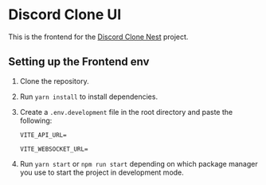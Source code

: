 # Discord Clone UI

This is the frontend for the [Discord Clone Nest](https://github.com/RamezTaher/Discord-2.0-back) project.

## Setting up the Frontend env

1. Clone the repository.
2. Run `yarn install` to install dependencies.
3. Create a `.env.development` file in the root directory and paste the following:

   ```
   VITE_API_URL=

   VITE_WEBSOCKET_URL=

   ```

4. Run `yarn start` or `npm run start` depending on which package manager you use to start the project in development mode.
